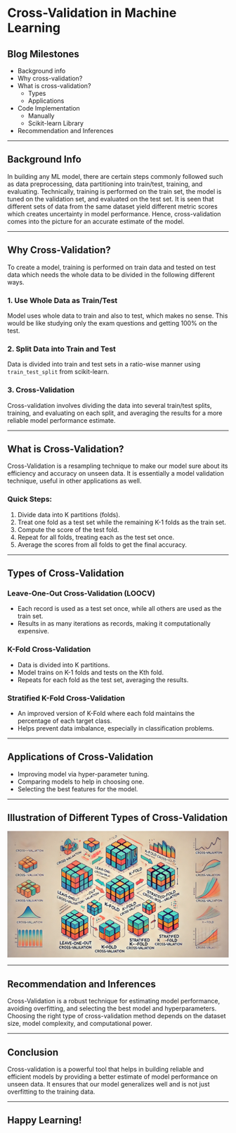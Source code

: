 # Cross-Validation in Machine Learning

## Blog Milestones
- Background info
- Why cross-validation?
- What is cross-validation?
  - Types
  - Applications
- Code Implementation
  - Manually
  - Scikit-learn Library
- Recommendation and Inferences

---

## Background Info
In building any ML model, there are certain steps commonly followed such as data preprocessing, data partitioning into train/test, training, and evaluating. Technically, training is performed on the train set, the model is tuned on the validation set, and evaluated on the test set. It is seen that different sets of data from the same dataset yield different metric scores which creates uncertainty in model performance. Hence, cross-validation comes into the picture for an accurate estimate of the model.

---

## Why Cross-Validation?
To create a model, training is performed on train data and tested on test data which needs the whole data to be divided in the following different ways.

### 1. Use Whole Data as Train/Test
Model uses whole data to train and also to test, which makes no sense. This would be like studying only the exam questions and getting 100% on the test.

### 2. Split Data into Train and Test
Data is divided into train and test sets in a ratio-wise manner using `train_test_split` from scikit-learn.

### 3. Cross-Validation
Cross-validation involves dividing the data into several train/test splits, training, and evaluating on each split, and averaging the results for a more reliable model performance estimate.

---

## What is Cross-Validation?
Cross-Validation is a resampling technique to make our model sure about its efficiency and accuracy on unseen data. It is essentially a model validation technique, useful in other applications as well.

### Quick Steps:
1. Divide data into K partitions (folds).
2. Treat one fold as a test set while the remaining K-1 folds as the train set.
3. Compute the score of the test fold.
4. Repeat for all folds, treating each as the test set once.
5. Average the scores from all folds to get the final accuracy.

---

## Types of Cross-Validation

### Leave-One-Out Cross-Validation (LOOCV)
- Each record is used as a test set once, while all others are used as the train set.
- Results in as many iterations as records, making it computationally expensive.

### K-Fold Cross-Validation
- Data is divided into K partitions.
- Model trains on K-1 folds and tests on the Kth fold.
- Repeats for each fold as the test set, averaging the results.

### Stratified K-Fold Cross-Validation
- An improved version of K-Fold where each fold maintains the percentage of each target class.
- Helps prevent data imbalance, especially in classification problems.

---

## Applications of Cross-Validation
- Improving model via hyper-parameter tuning.
- Comparing models to help in choosing one.
- Selecting the best features for the model.

---

## Illustration of Different Types of Cross-Validation
![Types of Cross-Validation](cross_val.png)

---

## Recommendation and Inferences
Cross-Validation is a robust technique for estimating model performance, avoiding overfitting, and selecting the best model and hyperparameters. Choosing the right type of cross-validation method depends on the dataset size, model complexity, and computational power.

---

## Conclusion
Cross-validation is a powerful tool that helps in building reliable and efficient models by providing a better estimate of model performance on unseen data. It ensures that our model generalizes well and is not just overfitting to the training data.

---

## Happy Learning!
